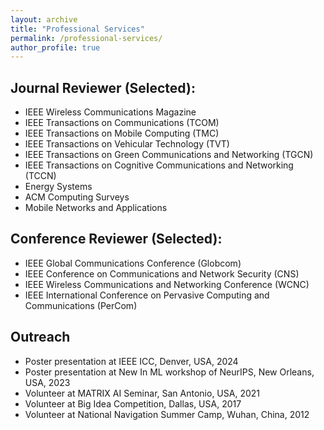 ```yaml
---
layout: archive
title: "Professional Services"
permalink: /professional-services/
author_profile: true
---
```


Journal Reviewer (Selected):
------
- IEEE Wireless Communications Magazine
- IEEE Transactions on Communications (TCOM)
- IEEE Transactions on Mobile Computing (TMC)
- IEEE Transactions on Vehicular Technology (TVT)
- IEEE Transactions on Green Communications and Networking (TGCN)
- IEEE Transactions on Cognitive Communications and Networking (TCCN)
- Energy Systems
- ACM Computing Surveys
- Mobile Networks and Applications 


Conference Reviewer (Selected):
------
- IEEE Global Communications Conference (Globcom)
- IEEE Conference on Communications and Network Security (CNS)
- IEEE Wireless Communications and Networking Conference (WCNC)
- IEEE International Conference on Pervasive Computing and Communications (PerCom)


Outreach
------
- Poster presentation at IEEE ICC, Denver, USA, 2024
- Poster presentation at New In ML workshop of NeurIPS, New Orleans, USA, 2023
- Volunteer at MATRIX AI Seminar, San Antonio, USA, 2021
- Volunteer at Big Idea Competition, Dallas, USA, 2017
- Volunteer at National Navigation Summer Camp, Wuhan, China, 2012
